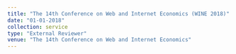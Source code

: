 ```yaml
---
title: "The 14th Conference on Web and Internet Economics (WINE 2018)"
date: "01-01-2018"
collection: service
type: "External Reviewer"
venue: "The 14th Conference on Web and Internet Economics"
---
```

